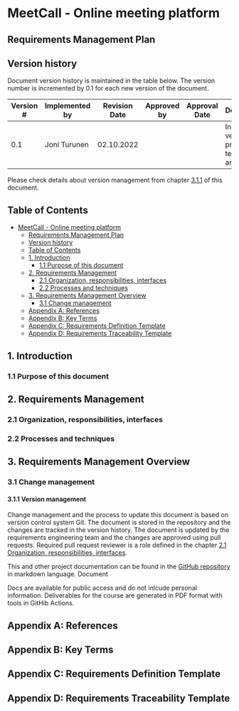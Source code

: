 # MeetCall - Online meeting platform
## Requirements Management Plan

## Version history

Document version history is maintained in the table below. The version number is incremented by 0.1 for each new version of the document.

| Version # | Implemented by | Revision Date | Approved by | Approval Date | Description |
|-----------|----------------|---------------|-------------|---------------|-------------|
| 0.1 | Joni Turunen | 02.10.2022 | | | Initial version, propsal of techniques and tools |

Please check details about version management from chapter [3.1.1](#311-version-management) of this document.

## Table of Contents

- [MeetCall - Online meeting platform](#meetcall---online-meeting-platform)
  - [Requirements Management Plan](#requirements-management-plan)
  - [Version history](#version-history)
  - [Table of Contents](#table-of-contents)
  - [1. Introduction](#1-introduction)
    - [1.1 Purpose of this document](#11-purpose-of-this-document)
  - [2. Requirements Management](#2-requirements-management)
    - [2.1 Organization, responsibilities, interfaces](#21-organization-responsibilities-interfaces)
    - [2.2 Processes and techniques](#22-processes-and-techniques)
  - [3. Requirements Management Overview](#3-requirements-management-overview)
    - [3.1 Change management](#31-change-management)
  - [Appendix A: References](#appendix-a-references)
  - [Appendix B: Key Terms](#appendix-b-key-terms)
  - [Appendix C: Requirements Definition Template](#appendix-c-requirements-definition-template)
  - [Appendix D: Requirements Traceability Template](#appendix-d-requirements-traceability-template)


## 1. Introduction

### 1.1 Purpose of this document

## 2. Requirements Management

### 2.1 Organization, responsibilities, interfaces

### 2.2 Processes and techniques

## 3. Requirements Management Overview

### 3.1 Change management

#### 3.1.1 Version management
Change management and the process to update this document is based on version control system Git. The document is stored in the repository and the changes are tracked in the version history. The document is updated by the requirements engineering team and the changes are approved using pull requests. Required pull request reviewer is a role defined in the chapter [2.1 Organization, responsibilities, interfaces](#21-organization-responsibilities-interfaces).

This and other project documentation can be found in the [GitHub repository](https://github.com/joniturunen/lut-requirements-engineering) in markdown language. Document 

Docs are available for public access and do not inlcude personal information. Deliverables for the course are generated in PDF format with tools in GitHib Actions.

## Appendix A: References

## Appendix B: Key Terms

## Appendix C: Requirements Definition Template

## Appendix D: Requirements Traceability Template

